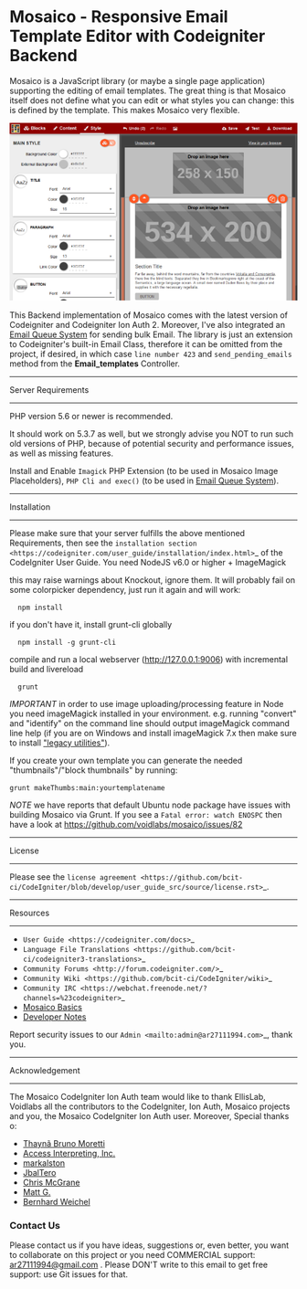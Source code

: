 # Mosaico - Responsive Email Template Editor with Codeigniter Backend

Mosaico is a JavaScript library (or maybe a single page application) supporting the editing of email templates. The great thing is that Mosaico itself does not define what you can edit or what styles you can change: this is defined by the template. This makes Mosaico very flexible.

![Mosaico Screenshot](mosaico/res/img/screenshot.png)

This Backend implementation of Mosaico comes with the latest version of Codeigniter and Codeigniter Ion Auth 2. Moreover, I've also integrated an [Email Queue System](https://github.com/izn/codeigniter-mailqueue/) for sending bulk Email. The library is just an extension to Codeigniter's built-in Email Class, therefore it can be omitted from the project, if desired, in which case `line number 423` and `send_pending_emails` method from the **Email_templates** Controller.

*******************
Server Requirements
*******************

PHP version 5.6 or newer is recommended.

It should work on 5.3.7 as well, but we strongly advise you NOT to run
such old versions of PHP, because of potential security and performance
issues, as well as missing features.

Install and Enable ```Imagick``` PHP Extension (to be used in Mosaico Image Placeholders), ```PHP Cli and exec()``` (to be used in [Email Queue System](https://github.com/izn/codeigniter-mailqueue/)).

************
Installation
************

Please make sure that your server fulfills the above mentioned Requirements, then see the `installation section <https://codeigniter.com/user_guide/installation/index.html>`_
of the CodeIgniter User Guide.
You need NodeJS v6.0 or higher + ImageMagick

this may raise warnings about Knockout, ignore them. It will probably fail on some colorpicker dependency, just run it again and will work:
```
  npm install
```
if you don't have it, install grunt-cli globally
```
  npm install -g grunt-cli
```
compile and run a local webserver (http://127.0.0.1:9006) with incremental build and livereload
```
  grunt
```
*IMPORTANT* in order to use image uploading/processing feature in Node you need imageMagick installed in your environment.
e.g. running "convert" and "identify" on the command line should output imageMagick command line help (if you are on Windows and install imageMagick 7.x then make sure to install ["legacy utilities"](https://github.com/aheckmann/gm/issues/559)).

If you create your own template you can generate the needed "thumbnails"/"block thumbnails" by running:
```
grunt makeThumbs:main:yourtemplatename
```

*NOTE* we have reports that default Ubuntu node package have issues with building Mosaico via Grunt. If you see a ```Fatal error: watch ENOSPC``` then have a look at https://github.com/voidlabs/mosaico/issues/82

*******
License
*******

Please see the `license
agreement <https://github.com/bcit-ci/CodeIgniter/blob/develop/user_guide_src/source/license.rst>`_.

*********
Resources
*********

-  `User Guide <https://codeigniter.com/docs>`_
-  `Language File Translations <https://github.com/bcit-ci/codeigniter3-translations>`_
-  `Community Forums <http://forum.codeigniter.com/>`_
-  `Community Wiki <https://github.com/bcit-ci/CodeIgniter/wiki>`_
-  `Community IRC <https://webchat.freenode.net/?channels=%23codeigniter>`_
- [Mosaico Basics](https://github.com/voidlabs/mosaico/wiki)
- [Developer Notes](https://github.com/voidlabs/mosaico/wiki/Developers)

Report security issues to our `Admin <mailto:admin@ar27111994.com>`_, thank you.

***************
Acknowledgement
***************

The Mosaico CodeIgniter Ion Auth team would like to thank EllisLab, Voidlabs all the
contributors to the CodeIgniter, Ion Auth, Mosaico projects and you, the Mosaico CodeIgniter Ion Auth user. Moreover, Special thanks o:

- [Thaynã Bruno Moretti](https://github.com/izn/codeigniter-mailqueue/)
- [Access Interpreting, Inc.](https://github.com/ainterpreting/mosaico-php-backend)
- [markalston](https://github.com/markalston/mosaico-php-backend)
- [JbalTero](https://github.com/JbalTero)
- [Chris McGrane](https://github.com/notchris/mosaico)
- [Matt G.](https://github.com/mattghall/mosaico-mattg)
- [Bernhard Weichel](https://github.com/bwl21/mosaico-php-backend)

### Contact Us

Please contact us if you have ideas, suggestions or, even better, you want to collaborate on this project or you need COMMERCIAL support: ar27111994@gmail.com . Please DON'T write to this email to get free support: use Git issues for that.
